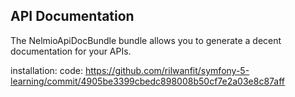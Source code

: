 ## API Documentation

The NelmioApiDocBundle bundle allows you to generate a decent documentation for your APIs.

installation: code: https://github.com/rilwanfit/symfony-5-learning/commit/4905be3399cbedc898008b50cf7e2a03e8c87aff